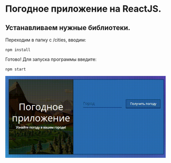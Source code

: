 # Погодное приложение на ReactJS.

## Устанавливаем нужные библиотеки. 

Переходим в папку с /cities, вводим:

```
npm install
```

Готово! Для запуска программы введите:

```
npm start
```

![alt text](/src/img/git_animation/reactWeather.gif)